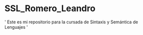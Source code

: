# SSL_Romero_Leandro
' Este es mi repositorio para la cursada de Sintaxis y Semántica de Lenguajes '
